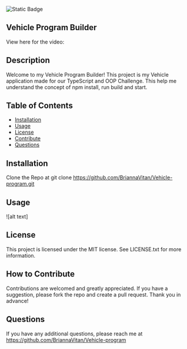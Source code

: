 ![Static Badge](https://img.shields.io/badge/MIT-license-yellow)
## Vehicle Program  Builder
View here for the video: 

## Description

Welcome to my Vehicle Program Builder!
This project is my Vehicle application made for our TypeScript and OOP Challenge. This help me understand the concept of npm install, run build and start. 

## Table of Contents 

- [Installation](#installation)
- [Usage](#usage)
- [License](#license)
- [Contribute](#how-to-contribute)
- [Questions](#questions) 

## Installation

Clone the Repo at git clone https://github.com/BriannaVitan/Vehicle-program.git


## Usage

![alt text]

## License

This project is licensed under the MIT license. See LICENSE.txt for more information.

## How to Contribute

Contributions are welcomed and greatly appreciated. If you have a suggestion, please fork the repo and create a pull request. Thank you in advance!

## Questions

If you have any additional questions, please reach me at https://github.com/BriannaVitan/Vehicle-program
